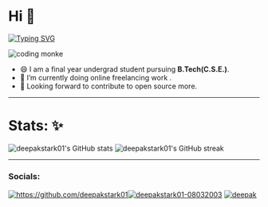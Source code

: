 # Hi  👋

[![Typing SVG](https://readme-typing-svg.herokuapp.com?color=40EDF7&lines=I+am+Deepak)](https://git.io/typing-svg)

<img src="https://user-images.githubusercontent.com/60574055/183017625-af0779ae-0090-406c-867b-1e8ba1995484.gif" alt="coding monke" width="380"/>

- 😄 I am a final year undergrad student pursuing **B.Tech(C.S.E.)**.
- 🌱 I’m currently doing online freelancing work .
- 🎯 Looking forward to contribute to open source more.

***

# Stats: ✨

<img src="https://github-readme-stats.vercel.app/api?username=deepakstark01&show_icons=true&theme=tokyonight" alt="deepakstark01's GitHub stats" width="400"/> <img src="https://github-readme-streak-stats.herokuapp.com/?user=deepakstark01&theme=dark)" alt="deepakstark01's GitHub streak" width="400"/>




---

### Socials:

<p align="left">
<a href="https://github.com/deepakstark01" target="blank"><img align="center" src="https://raw.githubusercontent.com/rahuldkjain/github-profile-readme-generator/master/src/images/icons/Social/github.svg" alt="https://github.com/deepakstark01" height="30" width="40" /></
<a href="https://linkedin.com/in/deepakstark01-08032003" target="blank"><img align="center" src="https://raw.githubusercontent.com/rahuldkjain/github-profile-readme-generator/master/src/images/icons/Social/linked-in-alt.svg" alt="deepakstark01-08032003" height="30" width="40" /></a>
<a href="https://www.codechef.com/users/deepak11_0209" target="blank"><img align="center" src="https://cdn.jsdelivr.net/npm/simple-icons@3.1.0/icons/codechef.svg" alt="deepak" height="30" width="40" /></a>
<!-- <a href="https://codeforces.com/profile/deepak0209" target="blank"><img align="center" src="https://user-images.githubusercontent.com/60574055/183023770-f3f3c5e9-7cbe-4b45-b7ab-47ef93d6507d.png
" alt="Deepak" height="30" width="40" /></a>
  
 <a href="https://www.hackerrank.com/deepakstark01?hr_r=1" target="blank"><img align="center" src="https://user-images.githubusercontent.com/60574055/183023887-11cb9b16-7333-4889-8826-863d7d7f7a4c.png
" alt="Deepak" height="30" width="40" /></a> -->
 
</p>

---

<h3 align="left">Languages and Tools:</h3>
<p align="left"> 
  <a href="https://www.cprogramming.com/" target="_blank"> <img src="https://raw.githubusercontent.com/devicons/devicon/master/icons/c/c-original.svg" alt="c" width="35" height="35"/> </a> 
  <a href="https://www.w3schools.com/cpp/" target="_blank"> <img src="https://raw.githubusercontent.com/devicons/devicon/master/icons/cplusplus/cplusplus-original.svg" alt="cplusplus" width="35" height="35"/> </a> 
  <a href="https://www.java.com" target="_blank"> <img src="https://raw.githubusercontent.com/devicons/devicon/master/icons/java/java-original.svg" alt="java" width="35" height="35"/> </a> 
  <a href="https://kotlinlang.org" target="_blank"> <img src="https://www.vectorlogo.zone/logos/kotlinlang/kotlinlang-icon.svg" alt="kotlin" width="33" height="33"/> </a>
  <a href="https://git-scm.com/" target="_blank"> <img src="https://www.vectorlogo.zone/logos/git-scm/git-scm-icon.svg" alt="git" width="35" height="35"/> </a> 
</p>
